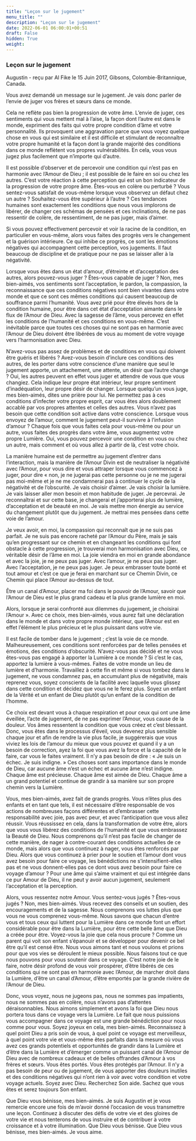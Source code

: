 ```yaml
---
title: "Leçon sur le jugement"
menu_title: ""
description: "Leçon sur le jugement"
date: 2022-06-01 06:00:01+00:51
draft: False
hidden: True
weight:
---
```

### Leçon sur le jugement

Augustin - reçu par Al Fike le 15 Juin 2017, Gibsons, Colombie-Britannique, Canada.

Vous avez demandé un message sur le jugement. Je vais donc parler de l’envie de juger vos frères et sœurs dans ce monde.

Cela ne reflète pas bien la progression de votre âme. L’envie de juger, ces sentiments qui vous mettent mal à l’aise, la façon dont l’autre est dans le monde, expriment des faits qui votre propre condition d’âme et votre personnalité. Ils provoquent une aggravation parce que vous voyez quelque chose en vous qui est similaire et il est difficile et stimulant de reconnaître votre propre humanité et la façon dont la grande majorité des conditions dans ce monde reflètent vos propres vulnérabilités. En cela, vous vous jugez plus facilement que n’importe qui d’autre.

Il est possible d’observer et de percevoir une condition qui n’est pas en harmonie avec l’Amour de Dieu ; il est possible de le faire en soi ou chez les autres. C’est votre réaction à cette perception qui est un bon indicateur de la progression de votre propre âme. Êtes-vous en colère ou perturbé ? Vous sentez-vous satisfait de vous-même lorsque vous observez un défaut chez un autre ? Souhaitez-vous être supérieur à l’autre ? Ces tendances humaines sont exactement les conditions que nous vous implorons de libérer, de changer ces schémas de pensées et ces inclinations, de ne pas ressentir de colère, de ressentiment, de ne pas juger, mais d’aimer.

Si vous pouvez effectivement percevoir et voir la racine de la condition, en particulier en vous-même, alors vous faites des progrès vers le changement et la guérison intérieure. Ce qui inhibe ce progrès, ce sont les émotions négatives qui accompagnent cette perception, vos jugements. Il faut beaucoup de discipline et de pratique pour ne pas se laisser aller à la négativité.

Lorsque vous êtes dans un état d’amour, d’étreinte et d’acceptation des autres, alors pouvez-vous juger ? Êtes-vous capable de juger ? Non, mes bien-aimés, vos sentiments sont l’acceptation, le pardon, la compassion, la reconnaissance que ces conditions négatives sont bien vivantes dans votre monde et que ce sont ces mêmes conditions qui causent beaucoup de souffrance parmi l’humanité. Vous avez prié pour être élevés hors de la condition humaine, pour être dans cet état d’acceptation aimante dans le flux de l’Amour de Dieu. Avec la sagesse de l’âme, vous percevez en effet les conditions de l’humanité et ces conditions en vous-même. C’est inévitable parce que toutes ces choses qui ne sont pas en harmonie avec l’Amour de Dieu doivent être libérées de vous au moment de votre voyage vers l’harmonisation avec Dieu.

N’avez-vous pas assez de problèmes et de conditions en vous qui doivent être guéris et libérés ? Avez-vous besoin d’inclure ces conditions des autres, de les porter dans votre conscience d’une manière que seul le jugement apporte, un attachement, une attente, un désir que l’autre change ? Oui, les autres peuvent en effet vous juger et attendre de vous que vous changiez. Cela indique leur propre état intérieur, leur propre sentiment d’inadéquation, leur propre désir de changer. Lorsque quelqu’un vous juge, mes bien-aimés, dites une prière pour lui. Ne permettez pas à ces conditions d’infecter votre propre esprit, car vous êtes alors doublement accablé par vos propres attentes et celles des autres. Vous n’avez pas besoin que cette condition soit active dans votre conscience. Lorsque vous envoyez de l’amour, comment le jugement peut-il survivre à l’infusion d’amour ? Chaque fois que vous faites cela pour vous-même ou pour un autre, vous faites des progrès dans votre âme, vous augmentez votre propre Lumière. Oui, vous pouvez percevoir une condition en vous ou chez un autre, mais comment et où vous allez à partir de là, c’est votre choix.

La manière humaine est de permettre au jugement d’entrer dans l’interaction, mais la manière de l’Amour Divin est de neutraliser la négativité avec l’Amour, pour vous dire et vous attraper lorsque vous commencez à juger, pour dire « non, je ne jugerai pas cette personne ou je ne me jugerai pas moi-même et je ne me condamnerai pas à continuer le cycle de la négativité et de l’obscurité. Je vais choisir d’aimer. Je vais choisir la lumière. Je vais laisser aller mon besoin et mon habitude de juger. Je percevrai. Je reconnaîtrai et sur cette base, je changerai et j’apporterai plus de lumière, d’acceptation et de beauté en moi. Je vais mettre mon énergie au service du changement plutôt que du jugement. Je mettrai mes pensées dans cette voie de l’amour.

Je veux avoir, en moi, la compassion qui reconnaît que je ne suis pas parfait. Je ne suis pas encore racheté par l’Amour du Père, mais je sais qu’en progressant sur ce chemin et en changeant les conditions qui font obstacle à cette progression, je trouverai mon harmonisation avec Dieu, ce véritable désir de l’âme en moi. La joie viendra en moi en grande abondance et avec la joie, je ne peux pas juger. Avec l’amour, je ne peux pas juger. Avec l’acceptation, je ne peux pas juger. Je peux embrasser toute bonté et tout amour et c’est ce que je ferai en marchant sur ce Chemin Divin, ce Chemin qui place l’Amour au-dessus de tout.

Être un canal d’Amour, placer ma foi dans le pouvoir de l’Amour, savoir que l’Amour de Dieu est le plus grand cadeau et la plus grande lumière en moi.

Alors, lorsque je serai confronté aux dilemmes du jugement, je choisirai l’Amour ». Avec ce choix, mes bien-aimés, vous aurez fait une déclaration dans le monde et dans votre propre monde intérieur, que l’Amour est en effet l’élément le plus précieux et le plus puissant dans votre vie.

Il est facile de tomber dans le jugement ; c’est la voie de ce monde. Malheureusement, ces conditions sont renforcées par de telles pensées et émotions, des conditions d’obscurité. N’avez-vous pas décidé et ne vous êtes-vous pas engagé à apporter la Lumière à ce monde ? Si c’est le cas, apportez la lumière à vous-mêmes. Faites de votre monde un lieu de lumière et d’harmonie. Travaillez à cette fin et même si vous tombez dans le jugement, ne vous condamnez pas, en accumulant plus de négativité, mais reprenez vous, soyez conscients de la facilité avec laquelle vous glissez dans cette condition et décidez que vous ne le ferez plus. Soyez un enfant de la Vérité et un enfant de Dieu plutôt qu’un enfant de la condition de l’homme.

Ce choix est devant vous à chaque respiration et pour ceux qui ont une âme éveillée, l’acte de jugement, de ne pas exprimer l’Amour, vous cause de la douleur. Vos âmes ressentent la condition que vous créez et c’est blessant. Donc, vous êtes dans le processus d’éveil, vous devenez plus sensible chaque jour et afin de rendre la vie plus facile, je suggérerais que vous viviez les lois de l’amour du mieux que vous pouvez et quand il y a un besoin de correction, ayez la foi que vous avez la force et la capacité de le faire, car vous le faites vraiment. Il n’y a pas besoin de dire : « Je suis un échec. Je suis indigne. » Ces choses sont sans importance dans le monde de Dieu, car aucune âme n’est un échec et aucune âme n’est indigne. Chaque âme est précieuse. Chaque âme est aimée de Dieu. Chaque âme a un grand potentiel et continue de grandir à sa manière sur son propre chemin vers la Lumière.

Vous, mes bien-aimés, avez fait de grands progrès. Vous n’êtes plus des enfants et en tant que tels, il est nécessaire d’être responsable de vos actions de nombreuses façons différentes et d’embrasser cette responsabilité avec joie, pas avec peur, et avec l’anticipation que vous allez réussir. Vous réussissez en cela, dans la transformation de votre être, alors que vous vous libérez des conditions de l’humanité et que vous embrassez la Beauté de Dieu. Nous comprenons qu’il n’est pas facile de changer de cette manière, de nager à contre-courant des conditions actuelles de ce monde, mais alors que vous continuez à nager, vous êtes renforcés par Dieu. Alors que vous continuez à prier pour le soutien et l’amour dont vous avez besoin pour faire ce voyage, les bénédictions ne s’intensifient-elles pas et ne vous donnent-elles pas ce dont vous avez besoin pour faire ce voyage d’amour ? Pour une âme qui s’aime vraiment et qui est intégrée dans ce pur Amour de Dieu, il ne peut y avoir aucun jugement, seulement l’acceptation et la perception.

Alors, vous ressentez notre Amour. Vous sentez-vous jugés ? Êtes-vous jugés ? Non, mes bien-aimés. Vous recevez des conseils et un soutien, des encouragements et de la sagesse. Nous comprenons vos luttes plus que vous ne vous comprenez vous-même. Nous savons que chacun d’entre vous et tous ceux qui luttent pour la Lumière dans ce monde font un effort considérable pour être dans la Lumière, pour être cette belle âme que Dieu a créée pour être. Voyez-vous la joie que cela nous procure ? Comme un parent qui voit son enfant s’épanouir et se développer pour devenir ce bel être qu’il est censé être. Nous vous aimons tant et nous voulons et prions pour que vos vies se déroulent le mieux possible. Nous faisons tout ce que nous pouvons pour vous soutenir dans ce voyage. C’est notre joie de le faire, notre désir profond de vous voir prospérer, d’être libérés de ces conditions qui ne sont pas en harmonie avec l’Amour, de marcher droit dans la Lumière, d’être un canal d’Amour, d’être emportés par la grande rivière de l’Amour de Dieu.

Donc, vous voyez, nous ne jugeons pas, nous ne sommes pas impatients, nous ne sommes pas en colère, nous n’avons pas d’attentes déraisonnables. Nous aimons simplement et avons la foi que Dieu nous portera tous dans ce voyage vers la Lumière. Le fait que nous puissions vous accompagner dans ce voyage est une grande bénédiction pour nous comme pour vous. Soyez joyeux en cela, mes bien-aimés. Reconnaissez à quel point Dieu a pris soin de vous, à quel point ce voyage est merveilleux, à quel point votre vie et vous-même êtes parfaits dans la mesure où vous avez ces grands potentiels et opportunités de grandir dans la Lumière et d’être dans la Lumière et d’émerger comme un puissant canal de l’Amour de Dieu avec de nombreux cadeaux et de belles offrandes d’Amour à vos frères et sœurs. Vous êtes portés. Vous êtes protégés par l’Amour. Il n’y a pas besoin de peur ou de jugement, de vous apporter des douleurs inutiles et des conditions négatives qui n’ont rien à voir avec votre condition et votre voyage actuels. Soyez avec Dieu. Recherchez Son aide. Sachez que vous êtes et serez toujours Son enfant.

Que Dieu vous bénisse, mes bien-aimés. Je suis Augustin et je vous remercie encore une fois de m’avoir donné l’occasion de vous transmettre une leçon. Continuez à discuter des défis de votre vie et des gloires de votre vie et nous tenterons de vous instruire et de contribuer à votre croissance et à votre illumination. Que Dieu vous bénisse. Que Dieu vous bénisse, mes bien-aimés. Je vous aime.



